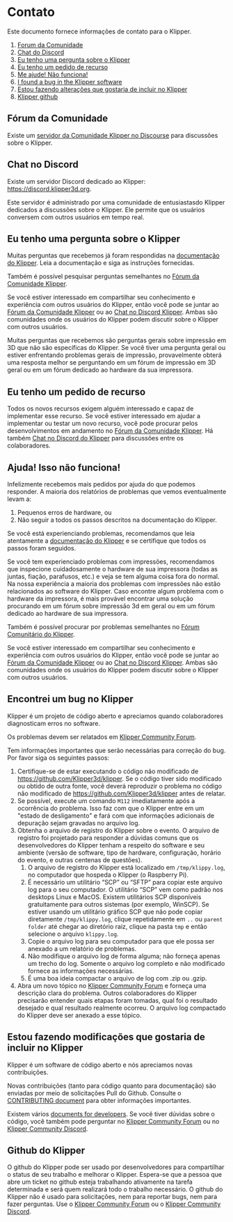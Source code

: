 # Contato

Este documento fornece informações de contato para o Klipper.

1. [Forum da Comunidade](#community-forum)
1. [Chat do Discord](#discord-chat)
1. [Eu tenho uma pergunta sobre o Klipper](#i-have-a-question-about-klipper)
1. [Eu tenho um pedido de recurso](#i-have-a-feature-request)
1. [Me ajude! Não funciona!](#help-it-doesnt-work)
1. [I found a bug in the Klipper software](#i-found-a-bug-in-the-klipper-software)
1. [Estou fazendo alterações que gostaria de incluir no Klipper](#i-am-making-changes-that-id-like-to-include-in-klipper)
1. [Klipper github](#klipper-github)

## Fórum da Comunidade

Existe um [servidor da Comunidade Klipper no Discourse](https://community.klipper3d.org) para discussões sobre o Klipper.

## Chat no Discord

Existe um servidor Discord dedicado ao Klipper: <https://discord.klipper3d.org>.

Este servidor é administrado por uma comunidade de entusiastasdo Klipper dedicados a discussões sobre o Klipper. Ele permite que os usuários conversem com outros usuários em tempo real.

## Eu tenho uma pergunta sobre o Klipper

Muitas perguntas que recebemos já foram respondidas na [documentação do Klipper](Overview.md). Leia a documentação e siga as instruções fornecidas.

Também é possível pesquisar perguntas semelhantes no [Fórum da Comunidade Klipper](#community-forum).

Se você estiver interessado em compartilhar seu conhecimento e experiência com outros usuários do Klipper, então você pode se juntar ao [Fórum da Comunidade Klipper](#community-forum) ou ao [Chat no Discord Klipper](#discord-chat). Ambas são comunidades onde os usuários do Klipper podem discutir sobre o Klipper com outros usuários.

Muitas perguntas que recebemos são perguntas gerais sobre impressão em 3D que não são específicas do Klipper. Se você tiver uma pergunta geral ou estiver enfrentando problemas gerais de impressão, provavelmente obterá uma resposta melhor se perguntando em um fórum de impressão em 3D geral ou em um fórum dedicado ao hardware da sua impressora.

## Eu tenho um pedido de recurso

Todos os novos recursos exigem alguém interessado e capaz de implementar esse recurso. Se você estiver interessado em ajudar a implementar ou testar um novo recurso, você pode procurar pelos desenvolvimentos em andamento no [Fórum da Comunidade Klipper](#community-forum). Há também [Chat no Discord do Klipper](#discord-chat) para discussões entre os colaboradores.

## Ajuda! Isso não funciona!

Infelizmente recebemos mais pedidos por ajuda do que podemos responder. A maioria dos relatórios de problemas que vemos eventualmente levam a:

1. Pequenos erros de hardware, ou
1. Não seguir a todos os passos descritos na documentação do Klipper.

Se você está experienciando problemas, recomendamos que leia atentamente a [documentação do Klipper](Overview.md) e se certifique que todos os passos foram seguidos.

Se você tem experienciado problemas com impressões, recomendamos que inspecione cuidadosamente o hardware de sua impressora (todas as juntas, fiação, parafusos, etc.) e veja se tem alguma coisa fora do normal. Na nossa experiência a maioria dos problemas com impressões não estão relacionados ao software do Klipper. Caso encontre algum problema com o hardware da impressora, é mais provável encontrar uma solução procurando em um fórum sobre impressão 3d em geral ou em um fórum dedicado ao hardware de sua impressora.

Também é possível procurar por problemas semelhantes no [Fórum Comunitário do Klipper](#community-forum).

Se você estiver interessado em compartilhar seu conhecimento e experiência com outros usuários do Klipper, então você pode se juntar ao [Fórum da Comunidade Klipper](#community-forum) ou ao [Chat no Discord Klipper](#discord-chat). Ambas são comunidades onde os usuários do Klipper podem discutir sobre o Klipper com outros usuários.

## Encontrei um bug no Klipper

Klipper é um projeto de código aberto e apreciamos quando colaboradores diagnosticam erros no software.

Os problemas devem ser relatados em [Klipper Community Forum](#community-forum).

Tem informações importantes que serão necessárias para correção do bug. Por favor siga os seguintes passos:

1. Certifique-se de estar executando o código não modificado de <https://github.com/Klipper3d/klipper>. Se o código tiver sido modificado ou obtido de outra fonte, você deverá reproduzir o problema no código não modificado de <https://github.com/Klipper3d/klipper> antes de relatar.
1. Se possível, execute um comando `M112` imediatamente após a ocorrência do problema. Isso faz com que o Klipper entre em um "estado de desligamento" e fará com que informações adicionais de depuração sejam gravadas no arquivo log.
1. Obtenha o arquivo de registro do Klipper sobre o evento. O arquivo de registro foi projetado para responder a dúvidas comuns que os desenvolvedores do Klipper tenham a respeito do software e seu ambiente (versão de software, tipo de hardware, configuração, horário do evento, e outras centenas de questões).
   1. O arquivo de registro do Klipper está localizado em `/tmp/klippy.log`, no computador que hospeda o Klipper (o Raspberry Pi).
   1. É necessário um utilitário “SCP” ou “SFTP” para copiar este arquivo log para o seu computador. O utilitário “SCP” vem como padrão nos desktops Linux e MacOS. Existem utilitários SCP disponíveis gratuitamente para outros sistemas (por exemplo, WinSCP). Se estiver usando um utilitário gráfico SCP que não pode copiar diretamente `/tmp/klippy.log`, clique repetidamente em `..` ou `parent folder` até chegar ao diretório raiz, clique na pasta `tmp` e então selecione o arquivo `klippy.log`.
   1. Copie o arquivo log para seu computador para que ele possa ser anexado a um relatório de problemas.
   1. Não modifique o arquivo log de forma alguma; não forneça apenas um trecho do log. Somente o arquivo log completo e não modificado fornece as informações necessárias.
   1. É uma boa ideia compactar o arquivo de log com .zip ou .gzip.
1. Abra um novo tópico no [Klipper Community Forum](#community-forum) e forneça uma descrição clara do problema. Outros colaboradores do Klipper precisarão entender quais etapas foram tomadas, qual foi o resultado desejado e qual resultado realmente ocorreu. O arquivo log compactado do Klipper deve ser anexado a esse tópico.

## Estou fazendo modificações que gostaria de incluir no Klipper

Klipper é um software de código aberto e nós apreciamos novas contribuições.

Novas contribuições (tanto para código quanto para documentação) são enviadas por meio de solicitações Pull do Github. Consulte o [CONTRIBUTING document](CONTRIBUTING.md) para obter informações importantes.

Existem vários [documents for developers](Overview.md#developer-documentation). Se você tiver dúvidas sobre o código, você também pode perguntar no [Klipper Community Forum](#community-forum) ou no [Klipper Community Discord](#discord-chat).

## Github do Klipper

O github do Klipper pode ser usado por desenvolvedores para compartilhar o status de seu trabalho e melhorar o Klipper. Espera-se que a pessoa que abre um ticket no github esteja trabalhando ativamente na tarefa determinada e será quem realizará todo o trabalho necessário. O github do Klipper não é usado para solicitações, nem para reportar bugs, nem para fazer perguntas. Use o [Klipper Community Forum](#community-forum) ou o [Klipper Community Discord](#discord-chat).
